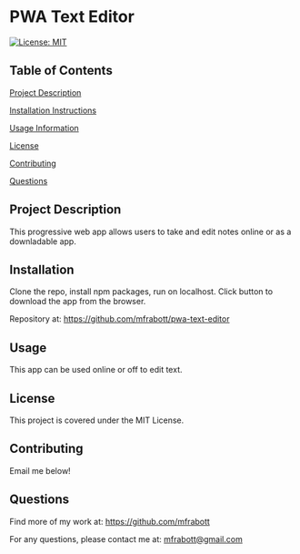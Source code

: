 # PWA Text Editor

[![License: MIT](https://img.shields.io/badge/License-MIT-yellow.svg)](https://opensource.org/licenses/MIT)

## Table of Contents

[Project Description](#Project-Description)

[Installation Instructions](#Installation)

[Usage Information](#Usage)

[License](#License)

[Contributing](#Contributing)

[Questions](#Questions)

## Project Description

This progressive web app allows users to take and edit notes online or as a downladable app.

## Installation

Clone the repo, install npm packages, run on localhost. Click button to download the app from the browser.

Repository at: https://github.com/mfrabott/pwa-text-editor

## Usage

This app can be used online or off to edit text.

## License

This project is covered under the MIT License.

## Contributing

Email me below!

## Questions

Find more of my work at: https://github.com/mfrabott

For any questions, please contact me at: mfrabott@gmail.com

